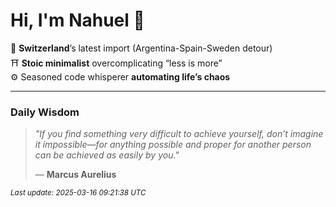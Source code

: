 # Hi, I'm Nahuel :tiger:

📍 **Switzerland**’s latest import (Argentina-Spain-Sweden detour)  
⛩️ **Stoic minimalist** overcomplicating “less is more”  
⚙️ Seasoned code whisperer **automating life’s chaos**

---

### Daily Wisdom

> _"If you find something very difficult to achieve yourself, don’t imagine it impossible—for anything possible and proper for another person can be achieved as easily by you."_  
>
> — **Marcus Aurelius**

<sub>*Last update: 2025-03-16 09:21:38 UTC*</sub>
